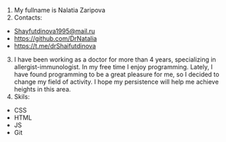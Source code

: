 1. My fullname is Nalatia Zaripova
2. Contacts:

- Shayfutdinova1995@mail.ru
- https://github.com/DrNatalia
- https://t.me/drShaifutdinova

3. I have been working as a doctor for more than 4 years, specializing in allergist-immunologist. In my free time I enjoy programming. Lately, I have found programming to be a great pleasure for me, so I decided to change my field of activity. I hope my persistence will help me achieve heights in this area.
4. Skils:

- CSS
- HTML
- JS
- Git
